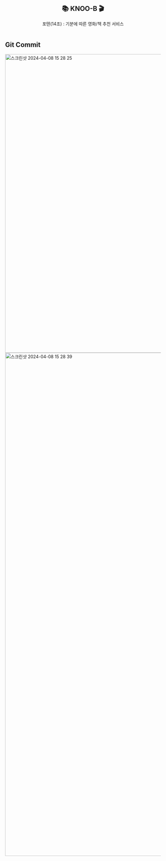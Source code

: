 <div align="center">
<h2> 📚 KNOO-B 🎬 </h2>
포텐(14조) : 기분에 따른 영화/책 추천 서비스
</div>
<br>

## Git Commit
<img width="967" alt="스크린샷 2024-04-08 15 28 25" src="https://github.com/GraduationDku/tastyHub/assets/112964257/ce4f22cd-858b-4695-8fe2-4048621b4ee3">
<img width="1630" alt="스크린샷 2024-04-08 15 28 39" src="https://github.com/GraduationDku/tastyHub/assets/112964257/9a536ee7-3b89-4be1-b77e-d098ffd8be60">


